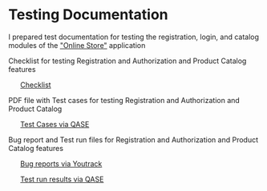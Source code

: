 # Testing Documentation

I prepared test documentation for testing the registration, login, and catalog modules of the ["Online Store"](https://qa.demoshopping.ru/) application

Checklist for testing Registration and Authorization and Product Catalog features
 <ul>
<a href="https://docs.google.com/spreadsheets/d/13-Bz_m-ONh_ZVxiSghLXPKGPMlmJfP9CbyyGyhwk5tc/edit?gid=0#gid=0">Checklist</a>
</ul>

PDF file with Test cases for testing Registration and Authorization and Product Catalog 
 <ul>
<a href="https://github.com/AnnaZudilova/docs/blob/main/G10-2025-04-29-Test%20cases.pdf">Test Cases via QASE</a>
</ul>

Bug report and Test run files for Registration and Authorization and Product Catalog features
<ul>
<a href="https://docs.google.com/spreadsheets/d/1jFEi9alJ5UwDrkhmVZ6AhPd6LwAda42y/edit?usp=drive_link&ouid=101111610463519058114&rtpof=true&sd=true">Bug reports via Youtrack</a>
 
<a href="https://github.com/AnnaZudilova/docs/blob/main/G10-Test%2Brun%2B2025_05_01%2B-%2BZudilova.pdf">Test run results via QASE</a>
</ul>
